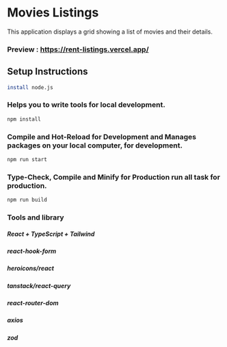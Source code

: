 # Movies Listings

This application displays a grid showing a list of movies and their details.

### Preview : https://rent-listings.vercel.app/

## Setup Instructions

```sh
install node.js
```

### Helps you to write tools for local development.

```sh
npm install
```

### Compile and Hot-Reload for Development and Manages packages on your local computer, for development.

```sh
npm run start
```

### Type-Check, Compile and Minify for Production run all task for production.

```sh
npm run build
```

### Tools and library

##### React + TypeScript + Tailwind

##### react-hook-form

##### heroicons/react

##### tanstack/react-query

##### react-router-dom

##### axios

##### zod
